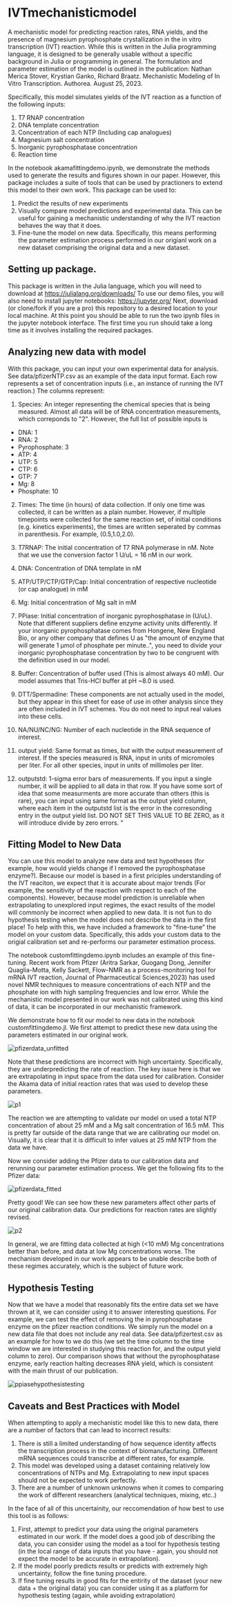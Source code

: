 # IVTmechanisticmodel

A mechanistic model for predicting reaction rates, RNA yields, and the presence of magnesium pyrophosphate crystallization in the in vitro transcription (IVT) reaction. While this is written in the Julia programming language, it is designed to be generally usable without a specific background in Julia or programming in general. The formulation and parameter estimation of the model is outlined in the publication:
Nathan Merica Stover, Krystian Ganko, Richard Braatz. Mechanistic Modeling of In Vitro Transcription. Authorea. August 25, 2023.

Specifically, this model simulates yields of the IVT reaction as a function of the following inputs:
1. T7 RNAP concentration
2. DNA template concentration
3. Concentration of each NTP (Including cap analogues)
4. Magnesium salt concentration
5. Inorganic pyrophosphatase concentration
6. Reaction time

In the notebook akamafittingdemo.ipynb, we demonstrate the methods used to generate the results and figures shown in our paper. However, this package includes a suite of tools that can be used by practioners to extend this model to their own work. This package can be used to:

1. Predict the results of new experiments
2. Visually compare model predictions and experimental data. This can be useful for gaining a mechanistic understanding  of why the IVT reaction behaves the way that it does. 
3. Fine-tune the model on new data. Specifically, this means performing the parameter estimation process performed in our origianl work on a new dataset comprising the original data and a new dataset. 

## Setting up package. 

This package is written in the Julia language, which you will need to download at https://julialang.org/downloads/ 
To use our demo files, you will also need to install jupyter notebooks: https://jupyter.org/
Next, download (or clone/fork if you are a pro) this repository to a desired location to your local machine. At this point you should be able to run the two ipynb files in the jupyter notebook interface. The first time you run should take a long time as it involves installing the required packages. 

## Analyzing new data with model

With this package, you can input your own experimental data for analysis. See data/pfizerNTP.csv as an example of the data input format. Each row represents a set of concentration inputs (i.e., an instance of running the IVT reaction.) The columns represent:

1. Species: An integer representing the chemical species that is being measured. Almost all data will be of RNA concentration measurements, which correponds to "2". However, the full list of possible inputs is
- DNA: 1
- RNA: 2
- Pyrophosphate: 3
- ATP: 4
- UTP: 5
- CTP: 6
- GTP: 7
- Mg: 8
- Phosphate: 10

2. Times: The time (in hours) of data collection. If only one time was collected, it can be written as a plain number. However, if multiple timepoints were collected for the same reaction set, of initial conditions (e.g. kinetics experiments), the times are written seperated by commas in parenthesis. For example, (0.5,1.0,2.0).

3. T7RNAP: The initial concentration of T7 RNA polymerase in nM. Note that we use the conversion factor 1 U/uL = 16 nM in our work.
4. DNA: Concentration of DNA template in nM
5. ATP/UTP/CTP/GTP/Cap: Initial concentration of respective nucleotide (or cap analogue) in mM
6. Mg: Initial concentration of Mg salt in mM
7. PPiase: Initial concentration of inorganic pyrophosphatase in (U/uL). Note that different suppliers define enzyme activity units differently. If your inorganic pyrophosphatase comes from Hongene, New England Bio, or any other company that defines U as "the amount of enzyme that will generate 1 µmol of phosphate per minute..", you need to divide your inorganic pyrophosphatase concentration by two to be congruent with the definition used in our model. 
8. Buffer: Concentration of buffer used (This is almost always 40 mM). Our model assumes that Tris-HCl buffer at pH ~8.0 is used. 
9. DTT/Spermadine: These components are not actually used in the model, but they appear in this sheet for ease of use in other analysis since they are often included in IVT schemes. You do not need to input real values into these cells. 
10. NA/NU/NC/NG: Number of each nucleotide in the RNA sequence of interest. 
11. output yield: Same format as times, but with the output measurement of interest. If the species measured is RNA, input in units of micromoles per liter. For all other species, input in units of millimoles per liter. 
12. outputstd: 1-sigma error bars of measurements. If you input a single number, it will be applied to all data in that row. If you have some sort of idea that some measurments are more accurate than others (this is rare), you can input using same format as the output yield column, where each item in the outputstd list is the error in the corresonding entry in the output yield list. DO NOT SET THIS VALUE TO BE ZERO, as it will introduce divide by zero errors.
"

## Fitting Model to New Data

You can use this model to analyze new data and test hypotheses (for example, how would yields change if I removed the pyrophosphatase enzyme?). Because our model is based in a first priciples understanding of the IVT reaciton, we expect that it is accurate about major trends (For example, the sensitivity of the reaction with respect to each of the components). However, because model prediction is unreliable when extrapolating to unexplored input regimes, the exact results of the model will commonly be incorrect when applied to new data. It is not fun to do hypothesis testing when the model does not describe the data in the first place! To help with this, we have included a framework to "fine-tune" the model on your custom data. Specifically, this adds your custom data to the origial calibration set and re-performs our parameter estimation process.

The notebook customfittingdemo.ipynb includes an example of this fine-tuning. Recent work from Pfizer (Aritra Sarkar, Guogang Dong, Jennifer Quaglia-Motta, Kelly Sackett, Flow-NMR as a process-monitoring tool for mRNA IVT reaction, Journal of Pharmaceutical Sciences,2023) has used novel NMR techniques to measure concentrations of each NTP and the phosphate ion with high sampling frequencies and low error. While the mechanistic model presented in our work was not calibrated using this kind of data, it can be incorporated in our mechanistic framework. 

We demonstrate how to fit our model to new data in the notebook customfittingdemo.jl. We first attempt to predict these new data using the parameters estimated in our original work. 

![pfizerdata_unfitted](https://github.com/nathanmstover/IVTmechanisticmodel/assets/97487659/0eb4472e-d878-4481-bf07-d96965b7998c)

Note that these predictions are incorrect with high uncertainty. Specifically, they are underpredicting the rate of reaction. The key issue here is that we are extrapolating in input space from the data used for calibration. Consider the Akama data of initial reaction rates that was used to develop these parameters. 

![p1](https://github.com/nathanmstover/IVTmechanisticmodel/assets/97487659/24d200d1-182c-4e4a-8a98-e35fce641ec4)


The reaction we are attempting to validate our model on used a total NTP concentration of about 25 mM and a Mg salt concentration of 16.5 mM. This is pretty far outside of the data range that we are calibrating our model on. Visually, it is clear that it is difficult to infer values at 25 mM NTP from the data we have. 

Now we consider adding the Pfizer data to our calibration data and rerunning our parameter estimation process. We get the following fits to the Pfizer data:

![pfizerdata_fitted](https://github.com/nathanmstover/IVTmechanisticmodel/assets/97487659/f899cc40-1d15-4cf4-a902-ed7ffa697a7e)

Pretty good! We can see how these new parameters affect other parts of our original calibration data. Our predictions for reaction rates are slightly revised.

![p2](https://github.com/nathanmstover/IVTmechanisticmodel/assets/97487659/6933f58e-c50e-495c-8a9b-d91708d175e8)

In general, we are fitting data collected at high (<10 mM) Mg concentrations better than before, and data at low Mg concentrations worse. The mechanism developed in our work appears to be unable describe both of these regimes accurately, which is the subject of future work. 

## Hypothesis Testing 
Now that we have a model that reasonably fits the entire data set we have thrown at it, we can consider using it to answer interesting questions. For example, we can test the effect of removing the in pyrophosphatase enzyme on the pfizer reaction conditions. We simply run the model on a new data file that does not include any real data. See data/pfizertest.csv as an example for how to we do this (we set the time column to the time window we are interested in studying this reaction for, and the output yield column to zero). Our comparison shows that without the pyrophosphatase enzyme, early reaction halting decreases RNA yield, which is consistent with the main thrust of our publication.

![ppiasehypothesistesting](https://github.com/nathanmstover/IVTmechanisticmodel/assets/97487659/dd3896b7-d339-48f2-9167-55db0938e694)

## Caveats and Best Practices with Model

When attempting to apply a mechanistic model like this to new data, there are a number of factors that can lead to incorrect results:
1. There is still a limited understanding of how sequence identity affects the transcription process in the context of biomanufacturing. Different mRNA sequences could transcribe at different rates, for example.
2. This model was developed using a dataset containing relatively low concentrations of NTPs and Mg. Extrapolating to new input spaces should not be expected to work perfectly.
3. There are a number of unknown unknowns when it comes to comparing the work of different researchers (analytical techniques, mixing, etc..)

In the face of all of this uncertainity, our reccomendation of how best to use this tool is as follows:
1. First, attempt to predict your data using the original parameters estimated in our work. If the model does a good job of describing the data, you can consider using the model as a tool for hypothesis testing (in the local range of data inputs that you have - again, you should not expect the model to be accurate in extrapolation). 
2. If the model poorly predicts results or predicts with extremely high uncertainty, follow the fine tuning procedure.
3. If fine tuning results in good fits for the entirity of the dataset (your new data + the original data) you can consider using it as a platform for hypothesis testing (again, while avoiding extrapolation)



